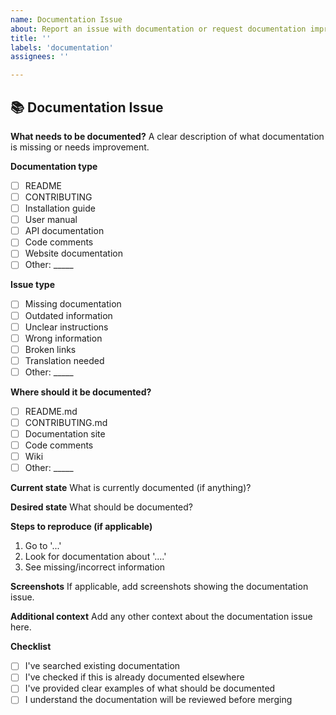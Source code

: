 ```yaml
---
name: Documentation Issue
about: Report an issue with documentation or request documentation improvements
title: ''
labels: 'documentation'
assignees: ''

---
```


## 📚 Documentation Issue

**What needs to be documented?**
A clear description of what documentation is missing or needs improvement.

**Documentation type**
- [ ] README
- [ ] CONTRIBUTING
- [ ] Installation guide
- [ ] User manual
- [ ] API documentation
- [ ] Code comments
- [ ] Website documentation
- [ ] Other: _____

**Issue type**
- [ ] Missing documentation
- [ ] Outdated information
- [ ] Unclear instructions
- [ ] Wrong information
- [ ] Broken links
- [ ] Translation needed
- [ ] Other: _____

**Where should it be documented?**
- [ ] README.md
- [ ] CONTRIBUTING.md
- [ ] Documentation site
- [ ] Code comments
- [ ] Wiki
- [ ] Other: _____

**Current state**
What is currently documented (if anything)?

**Desired state**
What should be documented?

**Steps to reproduce (if applicable)**
1. Go to '...'
2. Look for documentation about '....'
3. See missing/incorrect information

**Screenshots**
If applicable, add screenshots showing the documentation issue.

**Additional context**
Add any other context about the documentation issue here.

**Checklist**
- [ ] I've searched existing documentation
- [ ] I've checked if this is already documented elsewhere
- [ ] I've provided clear examples of what should be documented
- [ ] I understand the documentation will be reviewed before merging 